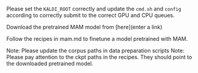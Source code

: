 Please set the ```KALDI_ROOT``` correctly
and update the ```cmd.sh``` and ```config``` according to
correctly submit to the correct GPU and CPU queues.

Download the pretrained MAM model from [here](enter a link)

Follow the recipes in mam.md to finetune a model pretrained with MAM.

Note: Please update the corpus paths in data preparation scripts
Note: Please pay attention to the ckpt paths in the recipes. They should
point to the downloaded pretrained model.
